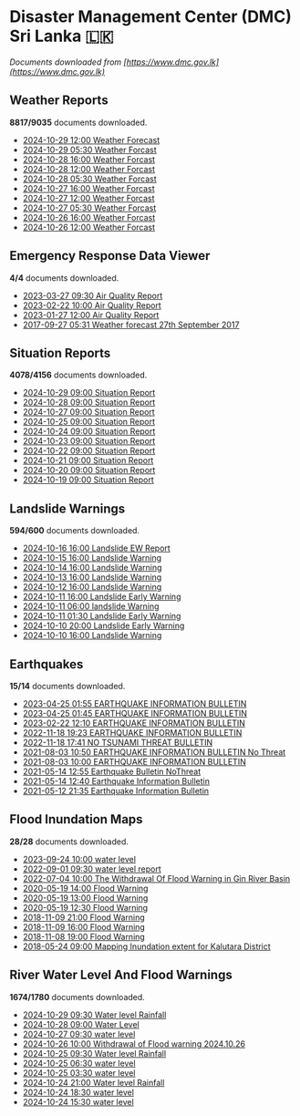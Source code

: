 # Disaster Management Center (DMC) Sri Lanka :sri_lanka:

*Documents downloaded from [https://www.dmc.gov.lk](https://www.dmc.gov.lk)*

## Weather Reports

**8817/9035** documents downloaded.

* [2024-10-29 12:00 Weather Forecast](data/weather-reports/20241029.1200.weather-forecast.pdf)
* [2024-10-29 05:30 Weather Forcast](data/weather-reports/20241029.0530.weather-forcast.pdf)
* [2024-10-28 16:00 Weather Forcast](data/weather-reports/20241028.1600.weather-forcast.pdf)
* [2024-10-28 12:00 Weather Forcast](data/weather-reports/20241028.1200.weather-forcast.pdf)
* [2024-10-28 05:30 Weather Forcast](data/weather-reports/20241028.0530.weather-forcast.pdf)
* [2024-10-27 16:00 Weather Forcast](data/weather-reports/20241027.1600.weather-forcast.pdf)
* [2024-10-27 12:00 Weather Forcast](data/weather-reports/20241027.1200.weather-forcast.pdf)
* [2024-10-27 05:30 Weather Forcast](data/weather-reports/20241027.0530.weather-forcast.pdf)
* [2024-10-26 16:00 Weather Forcast](data/weather-reports/20241026.1600.weather-forcast.pdf)
* [2024-10-26 12:00 Weather Forcast](data/weather-reports/20241026.1200.weather-forcast.pdf)

## Emergency Response Data Viewer

**4/4** documents downloaded.

* [2023-03-27 09:30 Air Quality Report](data/emergency-response-data-viewer/20230327.0930.air-quality-report.pdf)
* [2023-02-22 10:00 Air Quality Report](data/emergency-response-data-viewer/20230222.1000.air-quality-report.pdf)
* [2023-01-27 12:00 Air Quality Report](data/emergency-response-data-viewer/20230127.1200.air-quality-report.pdf)
* [2017-09-27 05:31 Weather forecast 27th September 2017](data/emergency-response-data-viewer/20170927.0531.weather-forecast-27th-september-2017.pdf)

## Situation Reports

**4078/4156** documents downloaded.

* [2024-10-29 09:00 Situation Report](data/situation-reports/20241029.0900.situation-report.pdf)
* [2024-10-28 09:00 Situation Report](data/situation-reports/20241028.0900.situation-report.pdf)
* [2024-10-27 09:00 Situation Report](data/situation-reports/20241027.0900.situation-report.pdf)
* [2024-10-25 09:00 Situation Report](data/situation-reports/20241025.0900.situation-report.pdf)
* [2024-10-24 09:00 Situation Report](data/situation-reports/20241024.0900.situation-report.pdf)
* [2024-10-23 09:00 Situation Report](data/situation-reports/20241023.0900.situation-report.pdf)
* [2024-10-22 09:00 Situation Report](data/situation-reports/20241022.0900.situation-report.pdf)
* [2024-10-21 09:00 Situation Report](data/situation-reports/20241021.0900.situation-report.pdf)
* [2024-10-20 09:00 Situation Report](data/situation-reports/20241020.0900.situation-report.pdf)
* [2024-10-19 09:00 Situation Report](data/situation-reports/20241019.0900.situation-report.pdf)

## Landslide Warnings

**594/600** documents downloaded.

* [2024-10-16 16:00 Landslide EW Report](data/landslide-warnings/20241016.1600.landslide-ew-report.pdf)
* [2024-10-15 16:00 Landslide Warning](data/landslide-warnings/20241015.1600.landslide-warning.pdf)
* [2024-10-14 16:00 Landslide Warning](data/landslide-warnings/20241014.1600.landslide-warning.pdf)
* [2024-10-13 16:00 Landslide Warning](data/landslide-warnings/20241013.1600.landslide-warning.pdf)
* [2024-10-12 16:00 Landslide Warning](data/landslide-warnings/20241012.1600.landslide-warning.pdf)
* [2024-10-11 16:00 Landslide Early Warning](data/landslide-warnings/20241011.1600.landslide-early-warning.pdf)
* [2024-10-11 06:00 landslide Warning](data/landslide-warnings/20241011.0600.landslide-warning.pdf)
* [2024-10-11 01:30 Landslide Early Warning](data/landslide-warnings/20241011.0130.landslide-early-warning.pdf)
* [2024-10-10 20:00 Landslide Early Warning](data/landslide-warnings/20241010.2000.landslide-early-warning.pdf)
* [2024-10-10 16:00 Landslide Warning](data/landslide-warnings/20241010.1600.landslide-warning.pdf)

## Earthquakes

**15/14** documents downloaded.

* [2023-04-25 01:55 EARTHQUAKE INFORMATION BULLETIN](data/earthquakes/20230425.0155.earthquake-information-bulletin.pdf)
* [2023-04-25 01:45 EARTHQUAKE INFORMATION BULLETIN](data/earthquakes/20230425.0145.earthquake-information-bulletin.pdf)
* [2023-02-22 12:10 EARTHQUAKE INFORMATION BULLETIN](data/earthquakes/20230222.1210.earthquake-information-bulletin.pdf)
* [2022-11-18 19:23 EARTHQUAKE INFORMATION BULLETIN](data/earthquakes/20221118.1923.earthquake-information-bulletin.pdf)
* [2022-11-18 17:41 NO TSUNAMI THREAT BULLETIN](data/earthquakes/20221118.1741.no-tsunami-threat-bulletin.pdf)
* [2021-08-03 10:50 EARTHQUAKE INFORMATION BULLETIN No Threat](data/earthquakes/20210803.1050.earthquake-information-bulletin-no-threat.pdf)
* [2021-08-03 10:00 EARTHQUAKE INFORMATION BULLETIN](data/earthquakes/20210803.1000.earthquake-information-bulletin.pdf)
* [2021-05-14 12:55 Earthquake Bulletin NoThreat](data/earthquakes/20210514.1255.earthquake-bulletin-nothreat.pdf)
* [2021-05-14 12:40 Earthquake Information Bulletin](data/earthquakes/20210514.1240.earthquake-information-bulletin.pdf)
* [2021-05-12 21:35 Earthquake Information Bulletin](data/earthquakes/20210512.2135.earthquake-information-bulletin.pdf)

## Flood Inundation Maps

**28/28** documents downloaded.

* [2023-09-24 10:00 water level](data/flood-inundation-maps/20230924.1000.water-level.pdf)
* [2022-09-01 09:30 water level report](data/flood-inundation-maps/20220901.0930.water-level-report.pdf)
* [2022-07-04 10:00 The Withdrawal Of Flood Warning in Gin River Basin](data/flood-inundation-maps/20220704.1000.the-withdrawal-of-flood-warning-in-gin-river-basin.pdf)
* [2020-05-19 14:00 Flood Warning](data/flood-inundation-maps/20200519.1400.flood-warning.pdf)
* [2020-05-19 13:00 Flood Warning](data/flood-inundation-maps/20200519.1300.flood-warning.pdf)
* [2020-05-19 12:30 Flood Warning](data/flood-inundation-maps/20200519.1230.flood-warning.pdf)
* [2018-11-09 21:00 Flood Warning](data/flood-inundation-maps/20181109.2100.flood-warning.PDF)
* [2018-11-09 16:00 Flood Warning](data/flood-inundation-maps/20181109.1600.flood-warning.PDF)
* [2018-11-08 19:00 Flood Warning](data/flood-inundation-maps/20181108.1900.flood-warning.PDF)
* [2018-05-24 09:00 Mapping Inundation extent for Kalutara District](data/flood-inundation-maps/20180524.0900.mapping-inundation-extent-for-kalutara-district.pdf)

## River Water Level And Flood Warnings

**1674/1780** documents downloaded.

* [2024-10-29 09:30 Water level  Rainfall](data/river-water-level-and-flood-warnings/20241029.0930.water-level-rainfall.jpg)
* [2024-10-28 09:00 Water Level](data/river-water-level-and-flood-warnings/20241028.0900.water-level.jpg)
* [2024-10-27 09:30 water level](data/river-water-level-and-flood-warnings/20241027.0930.water-level.jpg)
* [2024-10-26 10:00 Withdrawal of Flood warning 2024.10.26](data/river-water-level-and-flood-warnings/20241026.1000.withdrawal-of-flood-warning-20241026.pdf)
* [2024-10-25 09:30 Water level  Rainfall](data/river-water-level-and-flood-warnings/20241025.0930.water-level-rainfall.jpg)
* [2024-10-25 06:30 water level](data/river-water-level-and-flood-warnings/20241025.0630.water-level.jpg)
* [2024-10-25 03:30 water level](data/river-water-level-and-flood-warnings/20241025.0330.water-level.jpg)
* [2024-10-24 21:00 Water level  Rainfall](data/river-water-level-and-flood-warnings/20241024.2100.water-level-rainfall.jpg)
* [2024-10-24 18:30 water level](data/river-water-level-and-flood-warnings/20241024.1830.water-level.jpg)
* [2024-10-24 15:30 water level](data/river-water-level-and-flood-warnings/20241024.1530.water-level.jpg)
